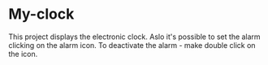 # My-clock

This project displays the electronic clock.
Aslo it's possible to set the alarm clicking on the alarm icon.
To deactivate the alarm - make double click on the icon.
